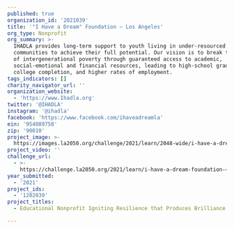 ```yaml
---
published: true
organization_id: '2021039'
title: '"I Have a Dream" Foundation — Los Angeles'
org_type: Nonprofit
org_summary: >-
  IHADLA provides long-term support to youth living in under-resourced LA
  communities to achieve their full potential. Our vision is to break the cycle
  of intergenerational poverty through guaranteed access to academic,
  social-emotional and financial resources, leading to high-school graduation,
  college completion, and higher rates of employment.
tags_indicators: []
charity_navigator_url: ''
organization_website:
  - 'https://www.Ihadla.org'
twitter: '@IHADLA'
instagram: '@ihadla'
facebook: 'https://www.facebook.com/ihaveadreamla'
ein: '954089758'
zip: '90010'
project_image: >-
  https://images.la2050.org/challenge/2021/learn/2048-wide/i-have-a-dream-foundation-—-los-angeles.jpg
project_video: ''
challenge_url:
  - >-
    https://challenge.la2050.org/2021/learn/i-have-a-dream-foundation-—-los-angeles/
year_submitted:
  - '2021'
project_ids:
  - '1202039'
project_titles:
  - Educational Nonprofit Igniting Resilience that Produces Brilliance.

---
```

